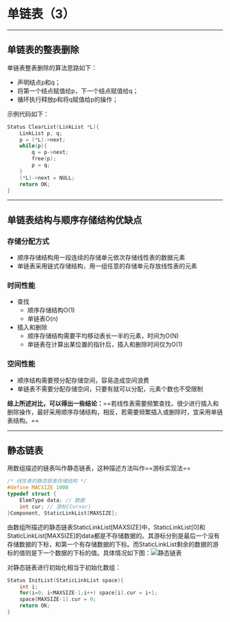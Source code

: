 # 单链表（3）

---

## 单链表的整表删除

单链表整表删除的算法思路如下：

- 声明结点p和q；
- 将第一个结点赋值给p，下一个结点赋值给q；
- 循环执行释放p和将q赋值给p的操作；

示例代码如下：

```c
Status ClearList(LinkList *L){
    LinkList p, q;
    p = (*L)->next;
    while(p){
        q = p->next;
        free(p);
        p = q;
    }
    (*L)->next = NULL;
    return OK;
}
```

---

## 单链表结构与顺序存储结构优缺点

### 存储分配方式

- 顺序存储结构用一段连续的存储单元依次存储线性表的数据元素
- 单链表采用链式存储结构，用一组任意的存储单元存放线性表的元素

### 时间性能

- 查找
  - 顺序存储结构O(1)
  - 单链表O(n)
- 插入和删除
  - 顺序存储结构需要平均移动表长一半的元素，时间为O(N)
  - 单链表在计算出某位置的指针后，插入和删除时间仅为O(1)

### 空间性能

- 顺序结构需要预分配存储空间，容易造成空间浪费
- 单链表不需要分配存储空间，只要有就可以分配，元素个数也不受限制

**综上所述对比，可以得出一些结论：**==若线性表需要频繁查找，很少进行插入和删除操作，最好采用顺序存储结构，相反，若需要频繁插入或删除时，宜采用单链表结构。==

---

## 静态链表

用数组描述的链表叫作静态链表，这种描述方法叫作==游标实现法==

```c
/* 线性表的静态链表存储结构 */
#define MACSIZE 1000
typedef struct {
    ElemType data; // 数据
    int cur; // 游标(Cursor)
}Component, StaticLinkList[MAXSIZE];
```

由数组所描述的静态链表StaticLinkList[MAXSIZE]中，StaticLinkList[0]和StaticLinkList[MAXSIZE]的data都是不存储数据的。其游标分别是最后一个没有存储数据的下标，和第一个有存储数据的下标。而StaticLinkList剩余的数据的游标的值则是下一个数据的下标的值。具体情况如下图：![静态链表](G:\bilibili_pa\git_work\code-git\数据结构和算法笔记\静态链表.png)

对静态链表进行初始化相当于初始化数组：

```c
Status InitList(StaticLinkList space){
    int i;
    for(i=0; i<MAXSIZE-1;i++) space[i].cur = i+1;
    space[MAXSIZE-1].cur = 0;
    return OK;
}
```

